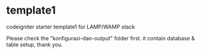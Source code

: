 # template1
codeigniter starter template1 for LAMP/WAMP stack

Please check the "konfigurasi-dan-output" folder first. it contain database & table setup, thank you.
